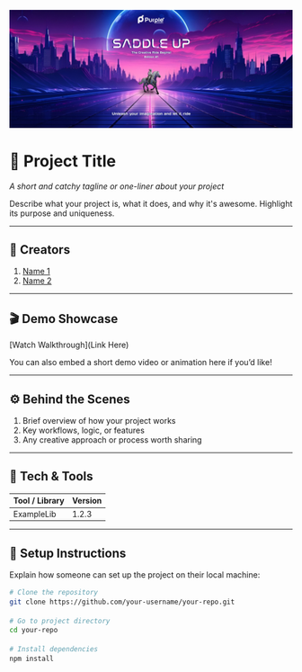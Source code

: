 <p align="center">
  <img src="saddle_1.jpeg" alt="Saddle Banner">
</p>


# 🚀 Project Title  
_A short and catchy tagline or one-liner about your project_

Describe what your project is, what it does, and why it's awesome. Highlight its purpose and uniqueness.

---

## 👥 Creators

1. [Name 1](https://github.com/TH-Activities/saturday-hack-night-template)  
2. [Name 2](https://github.com/TH-Activities/saturday-hack-night-template)

---

## 🎬 Demo Showcase

[Watch Walkthrough](Link Here)

You can also embed a short demo video or animation here if you’d like!

---

## ⚙️ Behind the Scenes

1. Brief overview of how your project works  
2. Key workflows, logic, or features  
3. Any creative approach or process worth sharing

---

## 🧰 Tech & Tools

| Tool / Library | Version |
|----------------|---------|
| ExampleLib     | 1.2.3   |

---

## 🔧 Setup Instructions

Explain how someone can set up the project on their local machine:

```bash
# Clone the repository
git clone https://github.com/your-username/your-repo.git

# Go to project directory
cd your-repo

# Install dependencies
npm install

